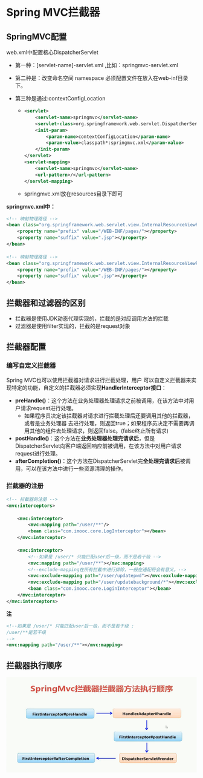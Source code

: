 # Spring MVC拦截器

## SpringMVC配置

web.xml中配置核心DispatcherServlet

- 第一种：[servlet-name]-servlet.xml ,比如：springmvc-servlet.xml

- 第二种是：改变命名空间 namespace
  必须配置文件在放入在web-inf目录下。

- 第三种是通过:contextConfigLocation

  - ```xml
    <servlet>
        <servlet-name>springmvc</servlet-name>
        <servlet-class>org.springframework.web.servlet.DispatcherServlet</servlet-class>
        <init-param>
            <param-name>contextConfigLocation</param-name>
            <param-value>classpath*:springmvc.xml</param-value>
        </init-param>
    </servlet>
    <servlet-mapping>
        <servlet-name>springmvc</servlet-name>
        <url-pattern>/</url-pattern>
    </servlet-mapping>
    ```

  - springmvc.xml放在resources目录下即可



**springmvc.xml中：**

```xml
<!-- 映射物理路径 -->
<bean class="org.springframework.web.servlet.view.InternalResourceViewResolver">
    <property name="prefix" value="/WEB-INF/pages/"></property>
    <property name="suffix" value=".jsp"></property>
</bean>

<!-- 映射物理路径 -->
<bean class="org.springframework.web.servlet.view.InternalResourceViewResolver">
    <property name="prefix" value="/WEB-INF/pages/"></property>
    <property name="suffix" value=".jsp"></property>
</bean>
```





## 拦截器和过滤器的区别

- 拦截器是使用JDK动态代理实现的，拦截的是对应调用方法的拦截
- 过滤器是使用filter实现的，拦截的是request对象





## 拦截器配置

### 编写自定义拦截器

Spring MVC也可以使用拦截器对请求进行拦截处理，用户 可以自定义拦截器来实现特定的功能，自定义的拦截器必须实现**HandlerInterceptor接口**：

- **preHandle()**：这个方法在业务处理器处理请求之前被调用，在该方法中对用户请求request进行处理。
  - 如果程序员决定该拦截器对请求进行拦截处理后还要调用其他的拦截器，或者是业务处理器 去进行处理，则返回true；如果程序员决定不需要再调用其他的组件去处理请求，则返回false。(false终止所有请求)
- **postHandle()**：这个方法在**业务处理器处理完请求后**，但是DispatcherServlet向客户端返回响应前被调用，在该方法中对用户请求request进行处理。
- **afterCompletion()**：这个方法在DispatcherServlet完**全处理完请求后**被调用，可以在该方法中进行一些资源清理的操作。



### 拦截器的注册

```xml
<!-- 拦截器的注册 -->
<mvc:interceptors>

    <mvc:interceptor>
        <mvc:mapping path="/user/**"/>
        <bean class="com.imooc.core.LogInterceptor"></bean>
    </mvc:interceptor>

    <mvc:interceptor>
        <!--如果是 /user/* 只能匹配user后一级，而不是若干级 -->
        <mvc:mapping path="/user/**"></mvc:mapping>
        <!--exclude-mapping在所有拦截中进行排除，一般在通配符会有意义。-->
        <mvc:exclude-mapping path="/user/updatepwd"></mvc:exclude-mapping>
        <mvc:exclude-mapping path="/user/updatebackground/*"></mvc:exclude-mapping>
        <bean class="com.imooc.core.LoginInterceptor"></bean>
    </mvc:interceptor>
</mvc:interceptors>
```

**注**

```xml
<!--如果是 /user/* 只能匹配user后一级，而不是若干级 ;
/user/**是若干级
-->
<mvc:mapping path="/user/**"></mvc:mapping>
```





## 拦截器执行顺序

![拦截器执行顺序](img/拦截器执行顺序.png)